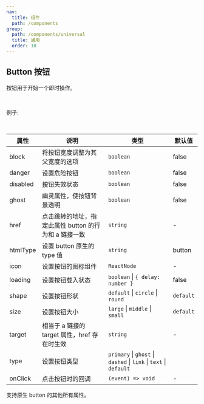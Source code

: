 ```yaml
---
nav:
  title: 组件
  path: /components
group:
  path: /components/universal
  title: 通用
  order: 10
---
```


## Button 按钮

按钮用于开始一个即时操作。

<br />

例子:

<code src="./__demo__/simple.tsx"></code>

<br />

| 属性     | 说明                                                  | 类型                                                              | 默认值    |
| -------- | ----------------------------------------------------- | ----------------------------------------------------------------- | --------- |
| block    | 将按钮宽度调整为其父宽度的选项                        | `boolean`                                                         | false     |
| danger   | 设置危险按钮                                          | `boolean`                                                         | false     |
| disabled | 按钮失效状态                                          | `boolean`                                                         | false     |
| ghost    | 幽灵属性，使按钮背景透明                              | `boolean`                                                         | false     |
| href     | 点击跳转的地址，指定此属性 button 的行为和 a 链接一致 | `string`                                                          | -         |
| htmlType | 设置 button 原生的 type 值                            | `string`                                                          | button    |
| icon     | 设置按钮的图标组件                                    | `ReactNode`                                                       | -         |
| loading  | 设置按钮载入状态                                      | `boolean` \| `{ delay: number }`                                  | false     |
| shape    | 设置按钮形状                                          | `default` \| `circle` \| `round`                                  | `default` |
| size     | 设置按钮大小                                          | `large` \| `middle` \| `small`                                    | `default` |
| target   | 相当于 a 链接的 target 属性，href 存在时生效          | `string`                                                          | -         |
| type     | 设置按钮类型                                          | `primary` \| `ghost` \| `dashed` \| `link` \| `text` \| `default` |
| onClick  | 点击按钮时的回调                                      | `(event) => void`                                                 | -         |

支持原生 button 的其他所有属性。
